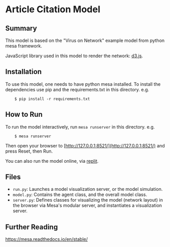# Article Citation Model

## Summary

This model is based on the "Virus on Network" example model from python mesa framework.

JavaScript library used in this model to render the network: [d3.js](https://d3js.org/).

## Installation

To use this model, one needs to have python mesa installed.
To install the dependencies use pip and the requirements.txt in this directory. e.g.

```
    $ pip install -r requirements.txt
```

## How to Run

To run the model interactively, run ``mesa runserver`` in this directory. e.g.

```
    $ mesa runserver
```

Then open your browser to [http://127.0.0.1:8521/](http://127.0.0.1:8521/) and press Reset, then Run.

You can also run the model online, via [replit](https://replit.com/@Cezari0o/Article-Citation-Model).

## Files

* ``run.py``: Launches a model visualization server, or the model simulation.
* ``model.py``: Contains the agent class, and the overall model class.
* ``server.py``: Defines classes for visualizing the model (network layout) in the browser via Mesa's modular server, and instantiates a visualization server.

## Further Reading

https://mesa.readthedocs.io/en/stable/
